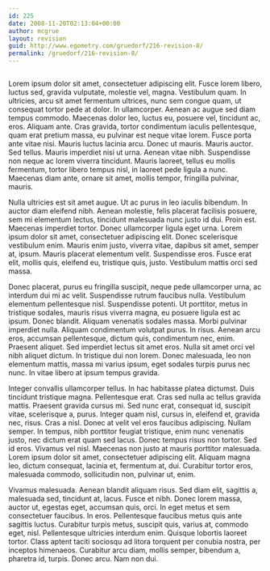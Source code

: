 ```yaml
---
id: 225
date: 2008-11-20T02:13:04+00:00
author: mcgrue
layout: revision
guid: http://www.egometry.com/gruedorf/216-revision-8/
permalink: /gruedorf/216-revision-8/
---
```

<div style="float: left;">
  <p>
    Lorem ipsum dolor sit amet, consectetuer adipiscing elit. Fusce lorem libero, luctus sed, gravida vulputate, molestie vel, magna. Vestibulum quam. In ultricies, arcu sit amet fermentum ultrices, nunc sem congue quam, ut consequat tortor pede at dolor. In ullamcorper. Aenean ac augue sed diam tempus commodo. Maecenas dolor leo, luctus eu, posuere vel, tincidunt ac, eros. Aliquam ante. Cras gravida, tortor condimentum iaculis pellentesque, quam erat pretium massa, eu pulvinar est neque vitae lorem. Fusce porta ante vitae nisi. Mauris luctus lacinia arcu. Donec ut mauris. Mauris auctor. Sed tellus. Mauris imperdiet nisi ut urna. Aenean vitae nibh. Suspendisse non neque ac lorem viverra tincidunt. Mauris laoreet, tellus eu mollis fermentum, tortor libero tempus nisl, in laoreet pede ligula a nunc. Maecenas diam ante, ornare sit amet, mollis tempor, fringilla pulvinar, mauris.
  </p>
  
  <p>
    Nulla ultricies est sit amet augue. Ut ac purus in leo iaculis bibendum. In auctor diam eleifend nibh. Aenean molestie, felis placerat facilisis posuere, sem mi elementum lectus, tincidunt malesuada nunc justo id dui. Proin est. Maecenas imperdiet tortor. Donec ullamcorper ligula eget urna. Lorem ipsum dolor sit amet, consectetuer adipiscing elit. Donec scelerisque vestibulum enim. Mauris enim justo, viverra vitae, dapibus sit amet, semper at, ipsum. Mauris placerat elementum velit. Suspendisse eros. Fusce erat elit, mollis quis, eleifend eu, tristique quis, justo. Vestibulum mattis orci sed massa.
  </p>
  
  <p>
    Donec placerat, purus eu fringilla suscipit, neque pede ullamcorper urna, ac interdum dui mi ac velit. Suspendisse rutrum faucibus nulla. Vestibulum elementum pellentesque nisl. Suspendisse potenti. Ut porttitor, metus in tristique sodales, mauris risus viverra magna, eu posuere ligula est ac ipsum. Donec blandit. Aliquam venenatis sodales massa. Morbi pulvinar imperdiet nulla. Aliquam condimentum volutpat purus. In risus. Aenean arcu eros, accumsan pellentesque, dictum quis, condimentum nec, enim. Praesent aliquet. Sed imperdiet lectus sit amet eros. Nulla sit amet orci vel nibh aliquet dictum. In tristique dui non lorem. Donec malesuada, leo non elementum mattis, massa mi varius ipsum, eget sodales turpis purus nec nunc. In vitae libero at ipsum tempus gravida.
  </p>
  
  <p>
    Integer convallis ullamcorper tellus. In hac habitasse platea dictumst. Duis tincidunt tristique magna. Pellentesque erat. Cras sed nulla ac tellus gravida mattis. Praesent gravida cursus mi. Sed nunc erat, consequat id, suscipit vitae, scelerisque a, purus. Integer quam nisl, cursus in, eleifend et, gravida nec, risus. Cras a nisl. Donec at velit vel eros faucibus adipiscing. Nullam semper. In tempus, nibh porttitor feugiat tristique, enim nunc venenatis justo, nec dictum erat quam sed lacus. Donec tempus risus non tortor. Sed id eros. Vivamus vel nisl. Maecenas non justo at mauris porttitor malesuada. Lorem ipsum dolor sit amet, consectetuer adipiscing elit. Aliquam magna leo, dictum consequat, lacinia et, fermentum at, dui. Curabitur tortor eros, malesuada commodo, sollicitudin non, pulvinar ut, enim.
  </p>
  
  <p>
    Vivamus malesuada. Aenean blandit aliquam risus. Sed diam elit, sagittis a, malesuada sed, tincidunt at, lacus. Fusce et nibh. Donec lorem massa, auctor ut, egestas eget, accumsan quis, orci. In eget metus et sem consectetuer faucibus. In eros. Pellentesque faucibus metus quis ante sagittis luctus. Curabitur turpis metus, suscipit quis, varius at, commodo eget, nisl. Pellentesque ultricies interdum enim. Quisque lobortis laoreet tortor. Class aptent taciti sociosqu ad litora torquent per conubia nostra, per inceptos himenaeos. Curabitur arcu diam, mollis semper, bibendum a, pharetra id, turpis. Donec arcu. Nam non dui.
  </p>
</div>